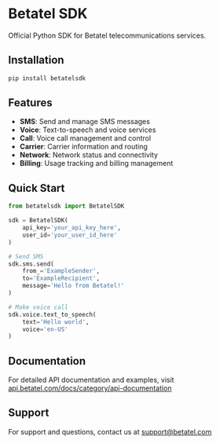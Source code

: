 # Betatel SDK

Official Python SDK for Betatel telecommunications services.

## Installation

```bash
pip install betatelsdk
```

## Features

- **SMS**: Send and manage SMS messages
- **Voice**: Text-to-speech and voice services  
- **Call**: Voice call management and control
- **Carrier**: Carrier information and routing
- **Network**: Network status and connectivity
- **Billing**: Usage tracking and billing management

## Quick Start

```python
from betatelsdk import BetatelSDK

sdk = BetatelSDK(
    api_key='your_api_key_here',
    user_id='your_user_id_here'
)

# Send SMS
sdk.sms.send(
    from_='ExampleSender',
    to='ExampleRecipient',
    message='Hello from Betatel!'
)

# Make voice call
sdk.voice.text_to_speech(
    text='Hello world',
    voice='en-US'
)
```

## Documentation

For detailed API documentation and examples, visit [api.betatel.com/docs/category/api-documentation](https://api.betatel.com/docs/category/api-documentation)

## Support

For support and questions, contact us at support@betatel.com